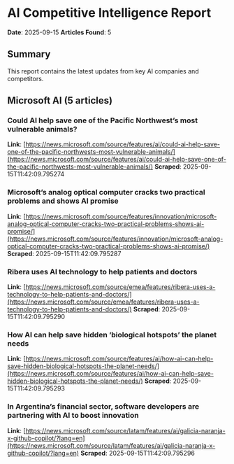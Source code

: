 # AI Competitive Intelligence Report
**Date**: 2025-09-15
**Articles Found**: 5

## Summary
This report contains the latest updates from key AI companies and competitors.

## Microsoft AI (5 articles)

### Could AI help save one of the Pacific Northwest’s most vulnerable animals?
**Link**: [https://news.microsoft.com/source/features/ai/could-ai-help-save-one-of-the-pacific-northwests-most-vulnerable-animals/](https://news.microsoft.com/source/features/ai/could-ai-help-save-one-of-the-pacific-northwests-most-vulnerable-animals/)
**Scraped**: 2025-09-15T11:42:09.795274

### Microsoft’s analog optical computer cracks two practical problems and shows AI promise
**Link**: [https://news.microsoft.com/source/features/innovation/microsoft-analog-optical-computer-cracks-two-practical-problems-shows-ai-promise/](https://news.microsoft.com/source/features/innovation/microsoft-analog-optical-computer-cracks-two-practical-problems-shows-ai-promise/)
**Scraped**: 2025-09-15T11:42:09.795287

### Ribera uses AI technology to help patients and doctors
**Link**: [https://news.microsoft.com/source/emea/features/ribera-uses-a-technology-to-help-patients-and-doctors/](https://news.microsoft.com/source/emea/features/ribera-uses-a-technology-to-help-patients-and-doctors/)
**Scraped**: 2025-09-15T11:42:09.795290

### How AI can help save hidden ‘biological hotspots’ the planet needs
**Link**: [https://news.microsoft.com/source/features/ai/how-ai-can-help-save-hidden-biological-hotspots-the-planet-needs/](https://news.microsoft.com/source/features/ai/how-ai-can-help-save-hidden-biological-hotspots-the-planet-needs/)
**Scraped**: 2025-09-15T11:42:09.795293

### In Argentina’s financial sector, software developers are partnering with AI to boost innovation
**Link**: [https://news.microsoft.com/source/latam/features/ai/galicia-naranja-x-github-copilot/?lang=en](https://news.microsoft.com/source/latam/features/ai/galicia-naranja-x-github-copilot/?lang=en)
**Scraped**: 2025-09-15T11:42:09.795296

